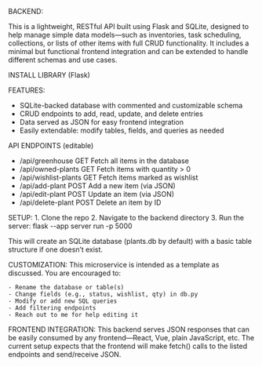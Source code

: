 BACKEND:

This is a lightweight, RESTful API built using Flask and SQLite, designed to help manage simple data models—such as inventories,  task scheduling, collections, or lists of other items with full CRUD functionality. It includes a minimal but functional frontend integration and can be extended to handle different schemas and use cases.

INSTALL LIBRARY (Flask)

FEATURES:
- SQLite-backed database with commented and customizable schema
- CRUD endpoints to add, read, update, and delete entries
- Data served as JSON for easy frontend integration
- Easily extendable: modify tables, fields, and queries as needed


API ENDPOINTS (editable)
- /api/greenhouse	GET	Fetch all items in the database
- /api/owned-plants	GET	Fetch items with quantity > 0
- /api/wishlist-plants	GET	Fetch items marked as wishlist
- /api/add-plant	POST	Add a new item (via JSON)
- /api/edit-plant	POST	Update an item (via JSON)
- /api/delete-plant	POST	Delete an item by ID


SETUP:
    1. Clone the repo
    2. Navigate to the backend directory
    3. Run the server: flask --app server run -p 5000

This will create an SQLite database (plants.db by default) with a basic table structure if one doesn’t exist.


CUSTOMIZATION:
This microservice is intended as a template as discussed. You are encouraged to:

    - Rename the database or table(s)
    - Change fields (e.g., status, wishlist, qty) in db.py
    - Modify or add new SQL queries
    - Add filtering endpoints
    - Reach out to me for help editing it


FRONTEND INTEGRATION:
This backend serves JSON responses that can be easily consumed by any frontend—React, Vue, plain JavaScript, etc. The current setup expects that the frontend will make fetch() calls to the listed endpoints and send/receive JSON.
